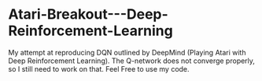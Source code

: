 # Atari-Breakout---Deep-Reinforcement-Learning
My attempt at reproducing DQN outlined by DeepMind (Playing Atari with Deep Reinforcement Learning).
The Q-network does not converge properly, so I still need to work on that.
Feel Free to use my code.
